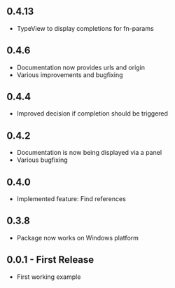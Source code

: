 ## 0.4.13
* TypeView to display completions for fn-params

## 0.4.6
* Documentation now provides urls and origin
* Various improvements and bugfixing

## 0.4.4
* Improved decision if completion should be triggered

## 0.4.2
* Documentation is now being displayed via a panel
* Various bugfixing

## 0.4.0
* Implemented feature: Find references

## 0.3.8
* Package now works on Windows platform

## 0.0.1 - First Release
* First working example
